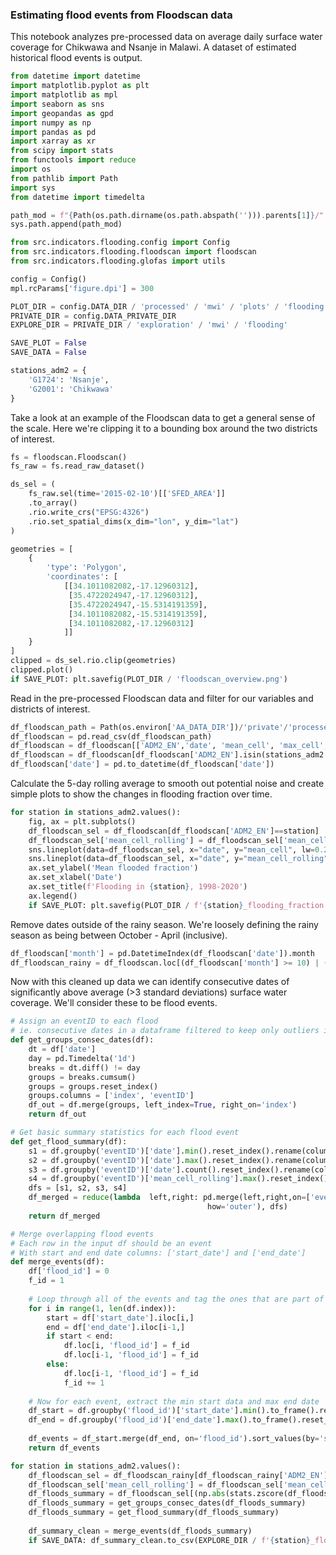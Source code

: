 ### Estimating flood events from Floodscan data

This notebook analyzes pre-processed data on average daily surface water coverage for Chikwawa and Nsanje in Malawi. A dataset of estimated historical flood events is output.

```python
from datetime import datetime
import matplotlib.pyplot as plt
import matplotlib as mpl
import seaborn as sns
import geopandas as gpd
import numpy as np
import pandas as pd
import xarray as xr
from scipy import stats
from functools import reduce
import os
from pathlib import Path
import sys
from datetime import timedelta

path_mod = f"{Path(os.path.dirname(os.path.abspath(''))).parents[1]}/"
sys.path.append(path_mod)

from src.indicators.flooding.config import Config
from src.indicators.flooding.floodscan import floodscan
from src.indicators.flooding.glofas import utils

config = Config()
mpl.rcParams['figure.dpi'] = 300

PLOT_DIR = config.DATA_DIR / 'processed' / 'mwi' / 'plots' / 'flooding'
PRIVATE_DIR = config.DATA_PRIVATE_DIR
EXPLORE_DIR = PRIVATE_DIR / 'exploration' / 'mwi' / 'flooding'

SAVE_PLOT = False
SAVE_DATA = False

stations_adm2 = {
    'G1724': 'Nsanje',
    'G2001': 'Chikwawa'
}
```

Take a look at an example of the Floodscan data to get a general sense of the scale. Here we're clipping it to a bounding box around the two districts of interest.

```python
fs = floodscan.Floodscan()
fs_raw = fs.read_raw_dataset()

ds_sel = (
    fs_raw.sel(time='2015-02-10')[['SFED_AREA']]
    .to_array()
    .rio.write_crs("EPSG:4326")
    .rio.set_spatial_dims(x_dim="lon", y_dim="lat")
)

geometries = [
    {
        'type': 'Polygon',
        'coordinates': [
            [[34.1011082082,-17.12960312],
             [35.4722024947,-17.12960312],
             [35.4722024947,-15.5314191359],
             [34.1011082082,-15.5314191359],
             [34.1011082082,-17.12960312]
            ]]
    }
]
clipped = ds_sel.rio.clip(geometries)
clipped.plot()
if SAVE_PLOT: plt.savefig(PLOT_DIR / 'floodscan_overview.png')
```

Read in the pre-processed Floodscan data and filter for our variables and districts of interest.

```python
df_floodscan_path = Path(os.environ['AA_DATA_DIR'])/'private'/'processed'/'mwi'/'floodscan'/'mwi_floodscan_stats_adm2.csv'
df_floodscan = pd.read_csv(df_floodscan_path)
df_floodscan = df_floodscan[['ADM2_EN','date', 'mean_cell', 'max_cell', 'min_cell']]
df_floodscan = df_floodscan[df_floodscan['ADM2_EN'].isin(stations_adm2.values())]
df_floodscan['date'] = pd.to_datetime(df_floodscan['date'])
```

Calculate the 5-day rolling average to smooth out potential noise and create simple plots to show the changes in flooding fraction over time.

```python
for station in stations_adm2.values():
    fig, ax = plt.subplots()
    df_floodscan_sel = df_floodscan[df_floodscan['ADM2_EN']==station]
    df_floodscan_sel['mean_cell_rolling'] = df_floodscan_sel['mean_cell'].transform(lambda x: x.rolling(5, 1).mean())
    sns.lineplot(data=df_floodscan_sel, x="date", y="mean_cell", lw=0.25, label='Original')
    sns.lineplot(data=df_floodscan_sel, x="date", y="mean_cell_rolling", lw=0.25, label='5-day moving\navg')   
    ax.set_ylabel('Mean flooded fraction')
    ax.set_xlabel('Date')
    ax.set_title(f'Flooding in {station}, 1998-2020')
    ax.legend()
    if SAVE_PLOT: plt.savefig(PLOT_DIR / f'{station}_flooding_fraction.png')
```

Remove dates outside of the rainy season. We're loosely defining the rainy season as being between October - April (inclusive). 

```python
df_floodscan['month'] = pd.DatetimeIndex(df_floodscan['date']).month
df_floodscan_rainy = df_floodscan.loc[(df_floodscan['month'] >= 10) | (df_floodscan['month'] <= 4)]
```

Now with this cleaned up data we can identify consecutive dates of significantly above average (>3 standard deviations) surface water coverage. We'll consider these to be flood events. 

```python
# Assign an eventID to each flood 
# ie. consecutive dates in a dataframe filtered to keep only outliers in flood fraction
def get_groups_consec_dates(df):
    dt = df['date']
    day = pd.Timedelta('1d')
    breaks = dt.diff() != day
    groups = breaks.cumsum()
    groups = groups.reset_index()
    groups.columns = ['index', 'eventID']
    df_out = df.merge(groups, left_index=True, right_on='index')
    return df_out

# Get basic summary statistics for each flood event
def get_flood_summary(df):
    s1 = df.groupby('eventID')['date'].min().reset_index().rename(columns={'date': 'start_date'})
    s2 = df.groupby('eventID')['date'].max().reset_index().rename(columns={'date': 'end_date'})
    s3 = df.groupby('eventID')['date'].count().reset_index().rename(columns={'date': 'num_days'})
    s4 = df.groupby('eventID')['mean_cell_rolling'].max().reset_index().rename(columns={'mean_cell_rolling': 'max_flood_frac'})
    dfs = [s1, s2, s3, s4]
    df_merged = reduce(lambda  left,right: pd.merge(left,right,on=['eventID'],
                                            how='outer'), dfs)
    return df_merged

# Merge overlapping flood events
# Each row in the input df should be an event
# With start and end date columns: ['start_date'] and ['end_date']
def merge_events(df):
    df['flood_id'] = 0
    f_id = 1
    
    # Loop through all of the events and tag the ones that are part of an overlap
    for i in range(1, len(df.index)):        
        start = df['start_date'].iloc[i,]
        end = df['end_date'].iloc[i-1,]
        if start < end:
            df.loc[i, 'flood_id'] = f_id
            df.loc[i-1, 'flood_id'] = f_id
        else:           
            df.loc[i-1, 'flood_id'] = f_id
            f_id += 1
    
    # Now for each event, extract the min start data and max end date
    df_start = df.groupby('flood_id')['start_date'].min().to_frame().reset_index()
    df_end = df.groupby('flood_id')['end_date'].max().to_frame().reset_index()
    
    df_events = df_start.merge(df_end, on='flood_id').sort_values(by='start_date')
    return df_events
```

```python
for station in stations_adm2.values():
    df_floodscan_sel = df_floodscan_rainy[df_floodscan_rainy['ADM2_EN']==station]
    df_floodscan_sel['mean_cell_rolling'] = df_floodscan_sel['mean_cell'].transform(lambda x: x.rolling(5, 1).mean())
    df_floods_summary = df_floodscan_sel[(np.abs(stats.zscore(df_floodscan_sel['mean_cell_rolling'])) >= 3)]
    df_floods_summary = get_groups_consec_dates(df_floods_summary)
    df_floods_summary = get_flood_summary(df_floods_summary)
    
    df_summary_clean = merge_events(df_floods_summary)
    if SAVE_DATA: df_summary_clean.to_csv(EXPLORE_DIR / f'{station}_floodscan_event_summary.csv', index=False)   
```
